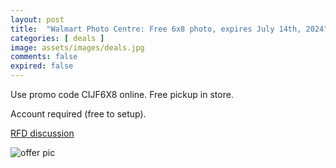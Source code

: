 ```yaml
---
layout: post
title:  "Walmart Photo Centre: Free 6x8 photo, expires July 14th, 2024"
categories: [ deals ]
image: assets/images/deals.jpg
comments: false
expired: false
---
```


Use promo code CIJF6X8 online. Free pickup in store. 

Account required (free to setup).

[RFD discussion](https://forums.redflagdeals.com/walmart-one-6-x-8-free-photo-walmart-ca-2702678/)

![offer pic](https://a.dam-img.rfdcontent.com/cms/010/574/814/408x760_smart_fit.jpg)